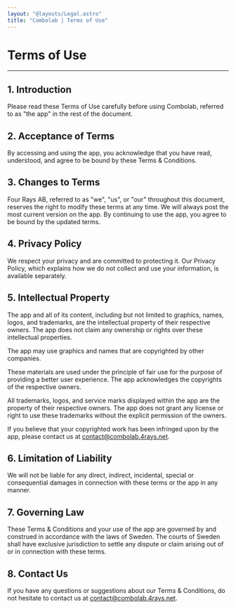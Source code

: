 ```yaml
---
layout: "@layouts/Legal.astro"
title: "Combolab | Terms of Use"
---
```


# Terms of Use

---

## 1. Introduction

Please read these Terms of Use carefully before using Combolab, referred to as
"the app" in the rest of the document.

## 2. Acceptance of Terms

By accessing and using the app, you acknowledge that you have read, understood,
and agree to be bound by these Terms & Conditions.

## 3. Changes to Terms

Four Rays AB, referred to as "we", "us", or "our" throughout this document,
reserves the right to modify these terms at any time. We will always post the
most current version on the app. By continuing to use the app, you agree to be
bound by the updated terms.

## 4. Privacy Policy

We respect your privacy and are committed to protecting it. Our Privacy Policy,
which explains how we do not collect and use your information, is available
separately.

## 5. Intellectual Property

The app and all of its content, including but not limited to graphics, names,
logos, and trademarks, are the intellectual property of their respective owners.
The app does not claim any ownership or rights over these intellectual
properties.

The app may use graphics and names that are copyrighted by other companies.

These materials are used under the principle of fair use for the purpose of
providing a better user experience. The app acknowledges the copyrights of the
respective owners.

All trademarks, logos, and service marks displayed within the app are the
property of their respective owners. The app does not grant any license or right
to use these trademarks without the explicit permission of the owners.

If you believe that your copyrighted work has been infringed upon by the app,
please contact us at <contact@combolab.4rays.net>.

## 6. Limitation of Liability

We will not be liable for any direct, indirect, incidental, special or
consequential damages in connection with these terms or the app in any manner.

## 7. Governing Law

These Terms & Conditions and your use of the app are governed by and construed
in accordance with the laws of Sweden. The courts of Sweden shall have exclusive
jurisdiction to settle any dispute or claim arising out of or in connection with
these terms.

## 8. Contact Us

If you have any questions or suggestions about our Terms & Conditions, do not
hesitate to contact us at <contact@combolab.4rays.net>.
